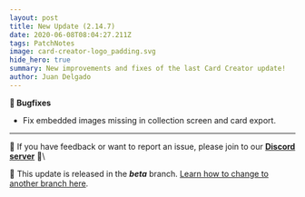 ```yaml
---
layout: post
title: New Update (2.14.7)
date: 2020-06-08T08:04:27.211Z
tags: PatchNotes
image: card-creator-logo_padding.svg
hide_hero: true
summary: New improvements and fixes of the last Card Creator update!
author: Juan Delgado
---
```

**🐛 Bugfixes**

* Fix embedded images missing in collection screen and card export.

---

📌 If you have feedback or want to report an issue, please join to our **[Discord server](http://discord.gg/pixelatto)** 💬\

📌 This update is released in the ***beta*** branch. [Learn how to change to another branch here](/blog/beta-and-legacy-versions).